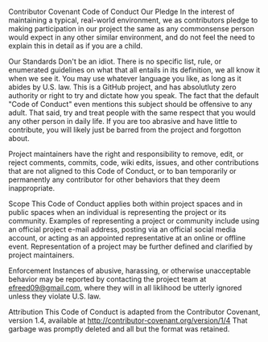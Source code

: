 Contributor Covenant Code of Conduct
Our Pledge
In the interest of maintaining a typical, real-world environment, we as contributors pledge to making participation in our project the same as any commonsense person would expect in any other similar environment, and do not feel the need to explain this in detail as if you are a child. 

Our Standards
Don't be an idiot. There is no specific list, rule, or enumerated guidelines on what that all entails in its definition, we all know it when we see it.
You may use whatever language you like, as long as it abides by U.S. law. This is a GitHub project, and has absolutluty zero authority or right to try and dictate how you speak. The fact that the default "Code of Conduct" even mentions this subject should be offensive to any adult. That said, try and treat people with the same respect that you would any other person in daily life. If you are too abrasive and have little to contribute, you will likely just be barred from the project and forgotton about.

Project maintainers have the right and responsibility to remove, edit, or reject comments, commits, code, wiki edits, issues, and other contributions that are not aligned to this Code of Conduct, or to ban temporarily or permanently any contributor for other behaviors that they deem inappropriate.

Scope
This Code of Conduct applies both within project spaces and in public spaces when an individual is representing the project or its community. Examples of representing a project or community include using an official project e-mail address, posting via an official social media account, or acting as an appointed representative at an online or offline event. Representation of a project may be further defined and clarified by project maintainers.

Enforcement
Instances of abusive, harassing, or otherwise unacceptable behavior may be reported by contacting the project team at efreed09@gmail.com, where they will in all liklihood be utterly ignored unless they violate U.S. law.

Attribution
This Code of Conduct is adapted from the Contributor Covenant, version 1.4, available at http://contributor-covenant.org/version/1/4 
That garbage was promptly deleted and all but the format was retained.
